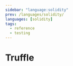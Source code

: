 ```yaml
---
sidebar: "language:solidity"
prev: /languages/solidity/
languages: [solidity]
tags:
  - reference
  - testing
---
```


# Truffle

<!--
TODO: Finish this reference
TODO: Add tutorial and link to it
TODO: Add any recipes and link to them
-->
